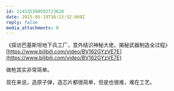 ```yaml
---
id: 114535380592723620
date: 2025-05-19T16:13:32.660Z
reply: false
media_attachments: 0
---
```


《探访巴基斯坦地下兵工厂，意外结识神秘大佬，揭秘武器制造全过程》  
[https://www.bilibili.com/video/BV162GYzVE7E](https://www.bilibili.com/video/BV162GYzVE7E)

做枪其实非常简单。

现在来说，造原子弹，造芯片都很简单，但是也很难，难在工艺。

